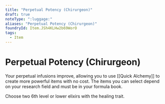 ```yaml
---
title: "Perpetual Potency (Chirurgeon)"
draft: true
noteType: ":luggage:"
aliases: "Perpetual Potency (Chirurgeon)"
foundryId: Item.JSh4KLHw2b69WorO
tags:
  - Item
---
```


# Perpetual Potency (Chirurgeon)

Your perpetual infusions improve, allowing you to use [[Quick Alchemy]] to create more powerful items with no cost. The items you can select depend on your research field and must be in your formula book.

Choose two 6th level or lower elixirs with the healing trait.

